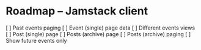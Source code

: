 # Roadmap – Jamstack client

[ ] Past events paging
[ ] Event (single) page data
[ ] Different events views
[ ] Post (single) page
[ ] Posts (archive) page
[ ] Posts (archive) paging
[ ] Show future events only
